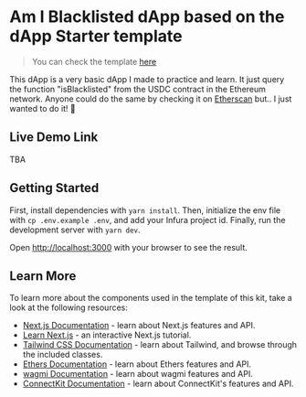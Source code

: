 # Am I Blacklisted dApp based on the dApp Starter template
> You can check the template [here](https://github.com/m1guelpf/dapp-starter)

This dApp is a very basic dApp I made to practice and learn. It just query the function "isBlacklisted" from the USDC contract in the Ethereum network. Anyone could do the same by checking it on [Etherscan](https://etherscan.io/address/0xa0b86991c6218b36c1d19d4a2e9eb0ce3606eb48#readProxyContract) but.. I just wanted to do it! 🚀

## Live Demo Link
TBA

## Getting Started

First, install dependencies with `yarn install`. Then, initialize the env file with `cp .env.example .env`, and add your Infura project id. Finally, run the development server with `yarn dev`.

Open [http://localhost:3000](http://localhost:3000) with your browser to see the result.

## Learn More

To learn more about the components used in the template of this kit, take a look at the following resources:

-   [Next.js Documentation](https://nextjs.org/docs) - learn about Next.js features and API.
-   [Learn Next.js](https://nextjs.org/learn) - an interactive Next.js tutorial.
-   [Tailwind CSS Documentation](https://tailwindcss.com/docs/) - learn about Tailwind, and browse through the included classes.
-   [Ethers Documentation](https://docs.ethers.io/v5/) - learn about Ethers features and API.
-   [wagmi Documentation](https://wagmi.sh/) - learn about wagmi features and API.
-   [ConnectKit Documentation](https://docs.family.co/connectkit) - learn about ConnectKit's features and API.

